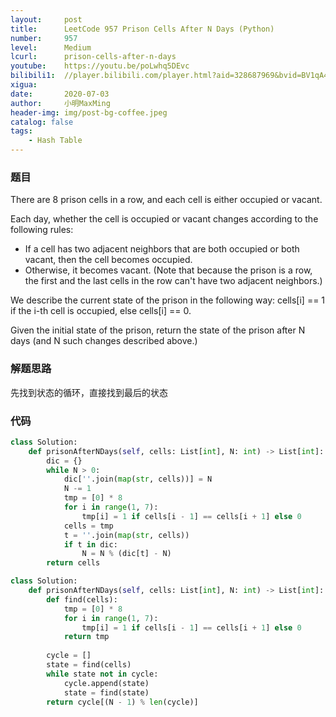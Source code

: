 ```yaml
---
layout:     post
title:      LeetCode 957 Prison Cells After N Days (Python)
number:     957
level:      Medium
lcurl:      prison-cells-after-n-days
youtube:    https://youtu.be/poLwhq5DEvc
bilibili1:  //player.bilibili.com/player.html?aid=328687969&bvid=BV1qA411i7P4&cid=208395853&page=1
xigua:      
date:       2020-07-03
author:     小明MaxMing
header-img: img/post-bg-coffee.jpeg
catalog: false
tags:
    - Hash Table
---
```


### 题目

There are 8 prison cells in a row, and each cell is either occupied or vacant.

Each day, whether the cell is occupied or vacant changes according to the following rules:

- If a cell has two adjacent neighbors that are both occupied or both vacant, then the cell becomes occupied.
- Otherwise, it becomes vacant.
(Note that because the prison is a row, the first and the last cells in the row can't have two adjacent neighbors.)

We describe the current state of the prison in the following way: cells[i] == 1 if the i-th cell is occupied, else cells[i] == 0.

Given the initial state of the prison, return the state of the prison after N days (and N such changes described above.)

### 解题思路

先找到状态的循环，直接找到最后的状态

### 代码
```python
class Solution:
    def prisonAfterNDays(self, cells: List[int], N: int) -> List[int]:
        dic = {}
        while N > 0:
            dic[''.join(map(str, cells))] = N
            N -= 1
            tmp = [0] * 8
            for i in range(1, 7):
                tmp[i] = 1 if cells[i - 1] == cells[i + 1] else 0
            cells = tmp
            t = ''.join(map(str, cells))
            if t in dic:
                N = N % (dic[t] - N)
        return cells
```
```python
class Solution:
    def prisonAfterNDays(self, cells: List[int], N: int) -> List[int]:
        def find(cells):
            tmp = [0] * 8
            for i in range(1, 7):
                tmp[i] = 1 if cells[i - 1] == cells[i + 1] else 0
            return tmp
        
        cycle = []
        state = find(cells)
        while state not in cycle:
            cycle.append(state)
            state = find(state)
        return cycle[(N - 1) % len(cycle)]
```
